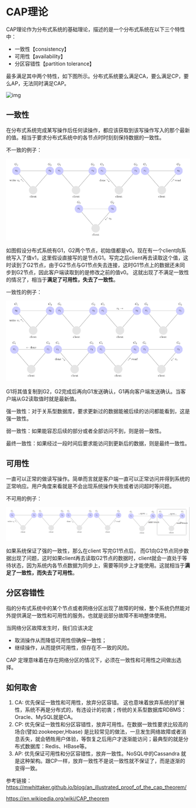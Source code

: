 

# CAP理论

CAP理论作为分布式系统的基础理论，描述的是一个分布式系统在以下三个特性中：

- 一致性【consistency】
- 可用性【availability】
- 分区容错性【partition tolerance】

最多满足其中两个特性，如下图所示。分布式系统要么满足CA，要么满足CP，要么AP，无法同时满足CAP。

![img](https://bkimg.cdn.bcebos.com/pic/5bafa40f4bfbfbed9c15b19b72f0f736aec31f81?x-bce-process=image/watermark,image_d2F0ZXIvYmFpa2U5Mg==,g_7,xp_5,yp_5/format,f_auto)

[^https://baike.baidu.com/item/CAP%E5%8E%9F%E5%88%99/5712863?fr=aladdin]: 图片来源百度百科



## 一致性

在分布式系统完成某写操作后任何读操作，都应该获取到该写操作写入的那个最新的值。相当于要求分布式系统中的各节点时时刻刻保持数据的一致性。

不一致的例子：

![image-20210711141318555](asserts/image-20210711141318555.png)

如图假设分布式系统有G1，G2两个节点，初始值都是v0。现在有一个client向系统写入了值v1，这里假设直接写的是节点G1。写完之后client再去读取这个值，这时读到了G2节点，由于G2节点与G1节点失去连接，这时G1节点上的数据还未同步到G2节点，因此客户端读取到的是修改之前的值v0。 这就出现了不满足一致性的情况了，相当于**满足了可用性，失去了一致性**。



一致性的例子：

![image-20210711141458289](asserts/image-20210711141458289.png)

G1将其值复制到G2，G2完成后再向G1发送确认，G1再向客户端发送确认。当客户端从G2读取值时就是最新值。



强一致性：对于关系型数据库，要求更新过的数据能被后续的访问都能看到，这是强一致性。

弱一致性：如果能容忍后续的部分或者全部访问不到，则是弱一致性。

最终一致性：如果经过一段时间后要求能访问到更新后的数据，则是最终一致性。



## 可用性

一直可以正常的做读写操作。简单而言就是客户端一直可以正常访问并得到系统的正常响应。用户角度来看就是不会出现系统操作失败或者访问超时等问题。



不可用的例子：

![image-20210711142526215](asserts/image-20210711142526215.png)

如果系统保证了强的一致性，那么在client 写完G1节点后， 而G1向G2节点同步数据出现了问题，这时如果client再去读取G2节点的数据时，client就会一直处于等待状态，因为系统内各节点数据为同步上，需要等同步上才能使用。这就相当于**满足了一致性，而失去了可用性**。



## 分区容错性

指的分布式系统中的某个节点或者网络分区出现了故障的时候，整个系统仍然能对外提供满足一致性和可用性的服务。也就是说部分故障不影响整体使用。



当网络分区故障发生时，我们应该决定

- 取消操作从而降低可用性但确保一致性；
- 继续操作，从而提供可用性，但存在不一致的风险。



CAP 定理意味着在存在网络分区的情况下，必须在一致性和可用性之间做出选择。

## 如何取舍

1. CA: 优先保证一致性和可用性，放弃分区容错。 这也意味着放弃系统的扩展性，系统不再是分布式的，有违设计的初衷；传统的关系型数据库RDBMS：Oracle、MySQL就是CA。
2. CP: 优先保证一致性和分区容错性，放弃可用性。在数据一致性要求比较高的场合(譬如:zookeeper,Hbase) 是比较常见的做法，一旦发生网络故障或者消息丢失，就会牺牲用户体验，等恢复之后用户才逐渐能访问；最典型的就是分布式数据库：Redis、HBase等。
3. AP: 优先保证可用性和分区容错性，放弃一致性。NoSQL中的Cassandra 就是这种架构。跟CP一样，放弃一致性不是说一致性就不保证了，而是逐渐的变得一致。



参考链接：https://mwhittaker.github.io/blog/an_illustrated_proof_of_the_cap_theorem/

https://en.wikipedia.org/wiki/CAP_theorem

